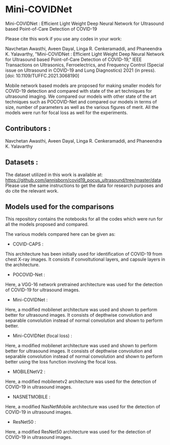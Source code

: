 # Mini-COVIDNet
Mini-COVIDNet : Efficient Light Weight Deep Neural Network for Ultrasound based Point-of-Care Detection of COVID-19

Please cite this work if you use any codes in your work:

Navchetan Awasthi, Aveen Dayal, Linga R. Cenkeramaddi, and Phaneendra K. Yalavarthy, "Mini-COVIDNet : Efficient Light Weight Deep Neural Network for Ultrasound based Point-of-Care Detection of COVID-19," IEEE Transactions on Ultrasonics, Ferroelectrics, and Frequency Control (Special issue on Ultrasound in COVID-19 and Lung Diagnostics) 2021 (in press). [doi: 10.1109/TUFFC.2021.3068190]

Mobile network based models are proposed for making smaller models for COVID-19 detection and  compared with state of the art techniques for ultrasound imaging. We compared our models with other state of the art techniques such as POCOVID-Net and compared our models in terms of size, number of parameters as well as the various figures of merit. All the models were run for focal loss as well for the experiments.

## Contributors : 
Navchetan Awasthi, Aveen Dayal, Linga R. Cenkeramaddi, and Phaneendra K. Yalavarthy

## Datasets :
The dataset utilized in this work is available at:
https://github.com/jannisborn/covid19_pocus_ultrasound/tree/master/data
Please use the same instructions to get the data for research purposes and do cite the relevant work.

## Models used for the comparisons
This repository contains the notebooks for all the codes which were run for all the models proposed and compared.

The various models compared here can be given as:

* COVID-CAPS : 

This architecture has been initially used for identification of COVID-19 from chest X-ray images. It consists if convoltutional layers, and capsule layers in the architecture.

* POCOVID-Net :

Here, a VGG-16 network pretrained architecture was used for the detection of COVID-19 for ultrasound images. 

* Mini-COVIDNet :

Here, a modified mobilenet architecture was used and shown to perform better for ultrasound images. It consists of depthwise convolution and separable convolution instead of normal convolution and shown to perform better. 

* Mini-COVIDNet (focal loss) :

Here, a modified mobilenet architecture was used and shown to perform better for ultrasound images. It consists of depthwise convolution and separable convolution instead of normal convolution and shown to perform better using the loss function involving the focal loss. 

* MOBILENetV2 :

Here, a modified mobilenetv2 architecture was used for the detection of COVID-19 in ultrasound images.

* NASNETMOBILE : 

Here, a modified NasNetMobile architecture was used for the detection of COVID-19 in ultrasound images.


* ResNet50 : 

Here, a modified ResNet50 architecture was used for the detection of COVID-19 in ultrasound images.



